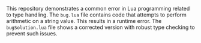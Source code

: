 This repository demonstrates a common error in Lua programming related to type handling.  The `bug.lua` file contains code that attempts to perform arithmetic on a string value. This results in a runtime error.  The `bugSolution.lua` file shows a corrected version with robust type checking to prevent such issues.